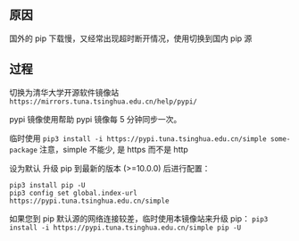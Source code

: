 ## 原因

国外的 pip 下载慢，又经常出现超时断开情况，使用切换到国内 pip 源

## 过程
切换为清华大学开源软件镜像站 `https://mirrors.tuna.tsinghua.edu.cn/help/pypi/`

pypi 镜像使用帮助
pypi 镜像每 5 分钟同步一次。

临时使用
`
pip3 install -i https://pypi.tuna.tsinghua.edu.cn/simple some-package
`
注意，simple 不能少, 是 https 而不是 http

设为默认
升级 pip 到最新的版本 (>=10.0.0) 后进行配置：
```
pip3 install pip -U
pip3 config set global.index-url https://pypi.tuna.tsinghua.edu.cn/simple
```
如果您到 pip 默认源的网络连接较差，临时使用本镜像站来升级 pip：
`
pip3 install -i https://pypi.tuna.tsinghua.edu.cn/simple pip -U
`